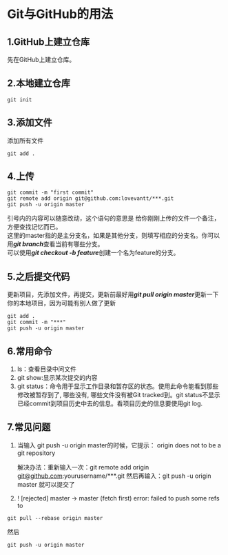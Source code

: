 # Git与GitHub的用法

## 1.GitHub上建立仓库

先在GitHub上建立仓库。

## 2.本地建立仓库

```git
git init
```

## 3.添加文件

添加所有文件

```git
git add .
```

## 4.上传

```git
git commit -m "first commit"
git remote add origin git@github.com:lovevantt/***.git
git push -u origin master
```

引号内的内容可以随意改动，这个语句的意思是 给你刚刚上传的文件一个备注，方便查找记忆而已。  
这里的master指的是主分支名，如果是其他分支，则填写相应的分支名。你可以用***git branch***查看当前有哪些分支。  
可以使用***git checkout -b feature***创建一个名为feature的分支。

## 5.之后提交代码

更新项目，先添加文件，再提交，更新前最好用***git pull origin master***更新一下你的本地项目，因为可能有别人做了更新

```git
git add .
git commit -m "***"
git push -u origin master
```

## 6.常用命令

1. ls：查看目录中问文件
2. git show:显示某次提交的内容
3. git status：命令用于显示工作目录和暂存区的状态。使用此命令能看到那些修改被暂存到了, 哪些没有, 哪些文件没有被Git tracked到。git status不显示已经commit到项目历史中去的信息。看项目历史的信息要使用git log.

## 7.常见问题

1. 当输入 git push -u origin master的时候，它提示：
origin does not to be a git repository

    解决办法：重新输入一次：git remote add origin git@github.com:yourusername/***.git
然后再输入：git push -u origin master 就可以提交了

2. ! [rejected]        master -> master (fetch first)
error: failed to push some refs to

```git
git pull --rebase origin master
```

然后

```git
git push -u origin master
```
